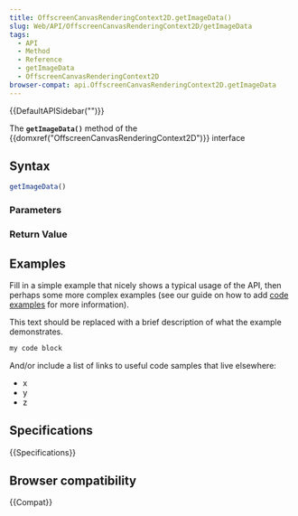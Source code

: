 ```yaml
---
title: OffscreenCanvasRenderingContext2D.getImageData()
slug: Web/API/OffscreenCanvasRenderingContext2D/getImageData
tags:
  - API
  - Method
  - Reference
  - getImageData
  - OffscreenCanvasRenderingContext2D
browser-compat: api.OffscreenCanvasRenderingContext2D.getImageData
---
```

{{DefaultAPISidebar("")}}

The **`getImageData()`** method of the {{domxref("OffscreenCanvasRenderingContext2D")}} interface 

## Syntax

```js
getImageData()
```

### Parameters



### Return Value



## Examples

Fill in a simple example that nicely shows a typical usage of the API, then perhaps some more complex examples (see our guide on how to add [code examples](/en-US/docs/MDN/Contribute/Structures/Code_examples) for more information).

This text should be replaced with a brief description of what the example demonstrates.

```js
my code block
```

And/or include a list of links to useful code samples that live elsewhere:

*   x
*   y
*   z

## Specifications

{{Specifications}}

## Browser compatibility

{{Compat}}

